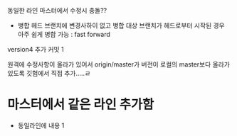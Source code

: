 동일한 라인 마스터에서 수정시 충돌??

- 병합
헤드 브랜치에 변경사하이 없고 
병합 대상 브랜치가 헤드로부터 시작된 경우
아주 쉽게 병합 가능 : fast forward

version4 추가 커밋 1

원격에 수정사항이 올라가 있어서 origin/master가 버전이   로컬의 master보다 올라가 있도록 깃험에서 직접 추가.....ㄹ

# 마스터에서 같은 라인 추가함
- 동일라인에 내용 1